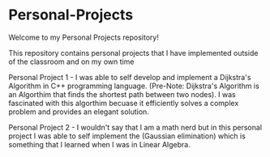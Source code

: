 # Personal-Projects

Welcome to my Personal Projects repository! 

This repository contains personal projects that I have implemented outside of the classroom and on my own time

Personal Project 1 - I was able to self develop and implement a Dijkstra's Algorithm in C++ programming language. (Pre-Note: Dijkstra's Algorithm is an Algorthim that finds the shortest path between two nodes). I was fascinated with this algorthim becuase it efficiently solves a complex problem and provides an elegant solution.

Personal Project 2 - I wouldn't say that I am a math nerd but in this personal project I was able to self implement the (Gaussian elimination) which is something that I learned when I was in Linear Algebra.

